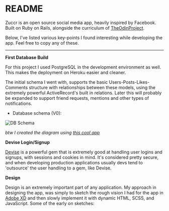 # README

Zuccr is an open source social media app, heavily inspired by Facebook. Built on Ruby on Rails, alongside the curriculum of [TheOdinProject](https://www.theodinproject.com/).

Below, I've listed various key-points I found interesting while developing the app. Feel free to copy any of these.

---

**First Database Build**

For this project I used PostgreSQL in the development environment as well. This makes the deployment on Heroku easier and cleaner. 

 The initial schema I went with, supports the basic Users-Posts-Likes-Comments structure with relationships between these models, using the extremely powerful ActiveRecord's built in relations. Later this will probably be expanded to support friend requests, mentions and other types of notifications.
 
  - Database schema (V0):

 ![DB Schema](https://i.imgur.com/XCYSWvj.png)
 
 *btw I created the diagram using [this cool app](https://dbdiagram.io)*

**Devise Login/Signup**

[Devise](https://github.com/heartcombo/devise) is a powerful gem that is extremely good at handling user logins and signups, with sessions and cookies in mind. It's considered pretty secure, and when developing production applications usually devs tend to 'outsource' the user handling to a gem, like Devise.

**Design**

Design is an extremely important part of any application. My approach in designing the app, was simply to sketch the rough vision I had for the app in [Adobe XD](https://www.adobe.com/products/xd.html) and then slowly implement it with dynamic HTML, SCSS, and JavaScript. Some of the early on sketches:

